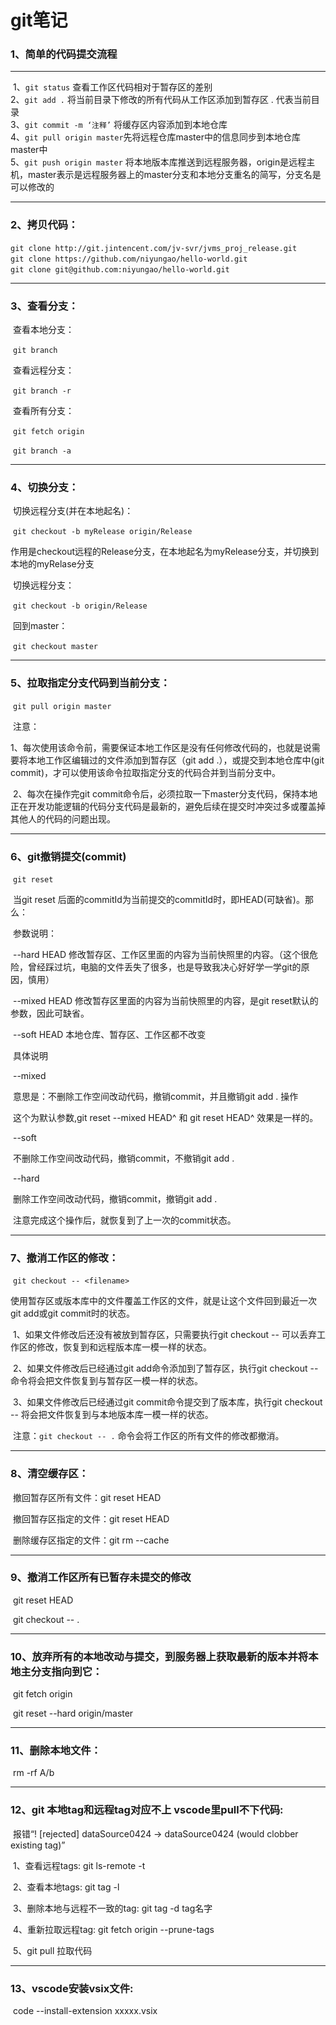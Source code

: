 # git笔记
### 1、简单的代码提交流程

------

​	1、`git status` 查看工作区代码相对于暂存区的差别  
​	2、`git add .` 将当前目录下修改的所有代码从工作区添加到暂存区 . 代表当前目录  
​	3、`git commit -m ‘注释’` 将缓存区内容添加到本地仓库  
​	4、`git pull origin master`先将远程仓库master中的信息同步到本地仓库master中  
​	5、`git push origin master` 将本地版本库推送到远程服务器，origin是远程主机，master表示是远程服务器上的master分支和本地分支重名的简写，分支名是可以修改的  

------

### 2、拷贝代码：

​    `git clone http://git.jintencent.com/jv-svr/jvms_proj_release.git`   
​    `git clone https://github.com/niyungao/hello-world.git`  
​    `git clone git@github.com:niyungao/hello-world.git`  

------

### 3、查看分支：

​    查看本地分支：  

​        `git branch`  

​    查看远程分支：  

​        `git branch -r`  

​    查看所有分支：  

​        `git fetch origin`  

​        `git branch -a`  

-----

### 4、切换分支：

​    切换远程分支(并在本地起名)：  

​        `git checkout -b myRelease origin/Release`  

​        作用是checkout远程的Release分支，在本地起名为myRelease分支，并切换到本地的myRelase分支  

​    切换远程分支：  

​        `git checkout -b origin/Release`  

​    回到master：  

​        `git checkout master`  

-----
### 5、拉取指定分支代码到当前分支：

​    `git pull origin master`  

​    注意：  

​        1、每次使用该命令前，需要保证本地工作区是没有任何修改代码的，也就是说需要将本地工作区编辑过的文件添加到暂存区（git add .），或提交到本地仓库中(git commit)，才可以使用该命令拉取指定分支的代码合并到当前分支中。  

​        2、每次在操作完git commit命令后，必须拉取一下master分支代码，保持本地正在开发功能逻辑的代码分支代码是最新的，避免后续在提交时冲突过多或覆盖掉其他人的代码的问题出现。  

----
### 6、git撤销提交(commit)  

​    `git reset`  

​        当git reset 后面的commitId为当前提交的commitId时，即HEAD(可缺省)。那么：  

​         参数说明：  

​                --hard HEAD 修改暂存区、工作区里面的内容为当前快照里的内容。（这个很危险，曾经踩过坑，电脑的文件丢失了很多，也是导致我决心好好学一学git的原因，慎用）  

​                --mixed HEAD 修改暂存区里面的内容为当前快照里的内容，是git reset默认的参数，因此可缺省。  

​                --soft HEAD 本地仓库、暂存区、工作区都不改变  

​            具体说明  

​                --mixed   

​                    意思是：不删除工作空间改动代码，撤销commit，并且撤销git add . 操作  

​                    这个为默认参数,git reset --mixed HEAD^ 和 git reset HEAD^ 效果是一样的。  

​                --soft   

​                    不删除工作空间改动代码，撤销commit，不撤销git add .   

​                --hard  

​                    删除工作空间改动代码，撤销commit，撤销git add .   

​                    注意完成这个操作后，就恢复到了上一次的commit状态。  

----
### 7、撤消工作区的修改：

​    `git checkout -- <filename>` 

​    使用暂存区或版本库中的文件覆盖工作区的文件，就是让这个文件回到最近一次git add或git commit时的状态。   

​    1、如果文件修改后还没有被放到暂存区，只需要执行git checkout -- <filename>可以丢弃工作区的修改，恢复到和远程版本库一模一样的状态。       

​    2、如果文件修改后已经通过git add命令添加到了暂存区，执行git checkout -- <filename>命令将会把文件恢复到与暂存区一模一样的状态。     

​    3、如果文件修改后已经通过git commit命令提交到了版本库，执行git checkout -- <filename>将会把文件恢复到与本地版本库一模一样的状态。       

​    注意：`git checkout -- .` 命令会将工作区的所有文件的修改都撤消。     

----
### 8、清空缓存区：

​    撤回暂存区所有文件：git reset HEAD   

​    撤回暂存区指定的文件：git reset HEAD <filename>   

​    删除缓存区指定的文件：git rm --cache <filename>   

----

### 9、撤消工作区所有已暂存未提交的修改

​    git reset HEAD   

​    git checkout -- .    

----

### 10、放弃所有的本地改动与提交，到服务器上获取最新的版本并将本地主分支指向到它：

​    git fetch origin   

​    git reset --hard origin/master   

----

### 11、删除本地文件：

​    rm -rf A/b   

----

### 12、git 本地tag和远程tag对应不上 vscode里pull不下代码:

​    报错“! [rejected]  dataSource0424 -> dataSource0424 (would clobber existing tag)”   

​        1、查看远程tags: git ls-remote -t   

​        2、查看本地tags: git tag -l   

​        3、删除本地与远程不一致的tag: git tag -d tag名字  

​        4、重新拉取远程tag: git fetch origin --prune-tags  

​        5、git pull 拉取代码  

----

### 13、vscode安装vsix文件:

​    code --install-extension xxxxx.vsix   